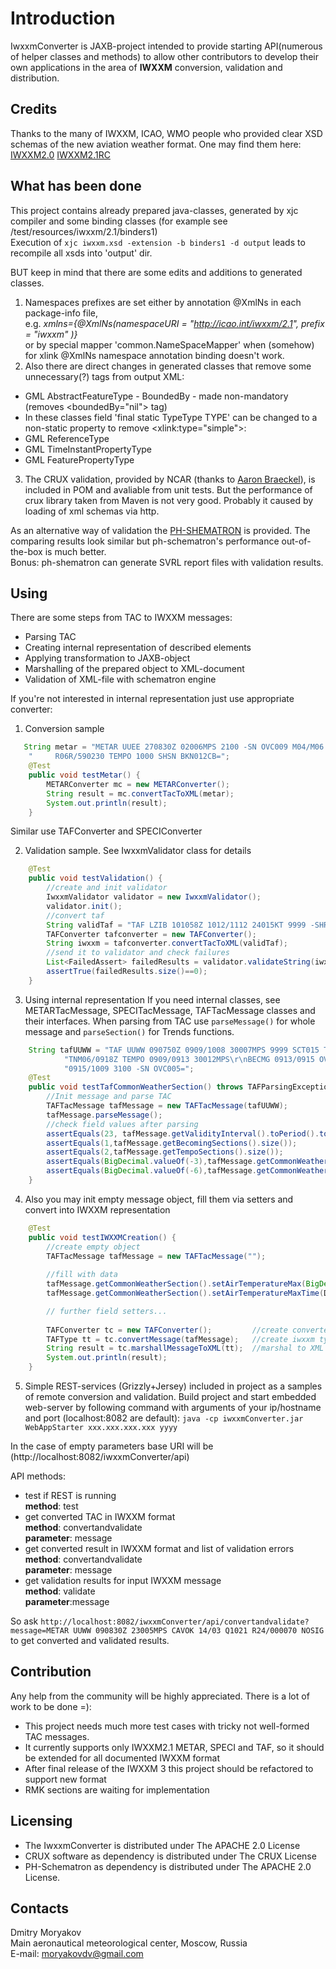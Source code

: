 # Introduction
IwxxmConverter is JAXB-project intended to provide starting API(numerous of helper classes and methods) to allow other contributors to develop
their own applications in the area of **IWXXM** conversion, validation and distribution.

## Credits
Thanks to the many of IWXXM, ICAO, WMO people who provided clear XSD schemas of the new aviation weather format. 
One may find them here: 
[IWXXM2.0](http://schemas.wmo.int/iwxxm/2.0/zip/iwxxm-schema-bundle-2.0.zip)
[IWXXM2.1RC](http://schemas.wmo.int/iwxxm/2.1.1RC1/zip/iwxxm-schema-bundle-2.1.1RC1.zip)
			
## What has been done
This project contains already prepared java-classes, generated by xjc compiler and some binding classes 
(for example see /test/resources/iwxxm/2.1/binders1)  
Execution of `xjc iwxxm.xsd -extension -b binders1 -d output` leads to recompile all xsds into 'output' dir.   

BUT keep in mind that there are some edits and additions to generated classes.  
1. Namespaces prefixes are set either by annotation @XmlNs in each package-info file,  
    e.g. *xmlns={@XmlNs(namespaceURI = "http://icao.int/iwxxm/2.1", prefix = "iwxxm" )}*  
or by special mapper 'common.NameSpaceMapper' when (somehow) for xlink @XmlNs namespace annotation binding doesn't work.
2. Also there are direct changes in generated classes that remove some unnecessary(?) tags from output XML:
 - GML AbstractFeatureType - BoundedBy - made non-mandatory (removes \<boundedBy="nil"\> tag)
 - In these classes field 'final static TypeType TYPE' can be changed to a non-static property to remove \<xlink:type="simple"\>: 
 - GML ReferenceType 
 - GML TimeInstantPropertyType
 - GML FeaturePropertyType
3. The CRUX validation, provided by NCAR (thanks to [Aaron Braeckel](https://github.com/braeckel)), is included in POM and avaliable from unit tests.
But the performance of crux library taken from Maven is not very good.
Probably it caused by loading of xml schemas via http.

As an alternative way of validation the [PH-SHEMATRON](https://github.com/phax/ph-schematron) is provided. 
The comparing results look similar but ph-schematron's performance out-of-the-box is much better.   
Bonus: ph-shematron can generate SVRL report files with validation results.

## Using
There are some steps from TAC to IWXXM messages:
 - Parsing TAC
 - Creating internal representation of described elements
 - Applying transformation to JAXB-object 
 - Marshalling of the prepared object to XML-document
 - Validation of XML-file with schematron engine

If you're not interested in internal representation just use appropriate converter:

1. Conversion sample
```java
   String metar = "METAR UUEE 270830Z 02006MPS 2100 -SN OVC009 M04/M06 Q1008 R06L/590230\n" + 
    "     R06R/590230 TEMPO 1000 SHSN BKN012CB=";
    @Test
    public void testMetar() {
        METARConverter mc = new METARConverter();
        String result = mc.convertTacToXML(metar);
        System.out.println(result);
    }
```
Similar use TAFConverter and SPECIConverter

2. Validation sample. See IwxxmValidator class for details
```java
	@Test
	public void testValidation() {
		//create and init validator
		IwxxmValidator validator = new IwxxmValidator();
		validator.init();
		//convert taf
		String validTaf = "TAF LZIB 101058Z 1012/1112 24015KT 9999 -SHRA FEW018 BKN028 TX10/1112Z TN05/1100Z BECMG 1014/1017 18012KT BECMG 1104/1107 14022KT 7000 RADZ SCT010 BKN015CB OVC025";
		TAFConverter tafconverter = new TAFConverter();
		String iwxxm = tafconverter.convertTacToXML(validTaf);
		//send it to validator and check failures
		List<FailedAssert> failedResults = validator.validateString(iwxxm);
		assertTrue(failedResults.size()==0);
	}	
``` 
3. Using internal representation
If you need internal classes, see METARTacMessage, SPECITacMessage, TAFTacMessage classes and their interfaces.
When parsing from TAC use `parseMessage()` for whole message and `parseSection()` for Trends functions. 
```java
    String tafUUWW = "TAF UUWW 090750Z 0909/1008 30007MPS 9999 SCT015 TXM03/1009Z\r\n" + 
			"TNM06/0918Z TEMPO 0909/0913 30012MPS\r\nBECMG 0913/0915 OVC009 TEMPO\n" + 
			"0915/1009 3100 -SN OVC005=";
	@Test
	public void testTafCommonWeatherSection() throws TAFParsingException {
		//Init message and parse TAC 
		TAFTacMessage tafMessage = new TAFTacMessage(tafUUWW);
		tafMessage.parseMessage();
		//check field values after parsing
		assertEquals(23, tafMessage.getValidityInterval().toPeriod().toStandardHours().getHours());
		assertEquals(1,tafMessage.getBecomingSections().size());
		assertEquals(2,tafMessage.getTempoSections().size());
		assertEquals(BigDecimal.valueOf(-3),tafMessage.getCommonWeatherSection().getAirTemperatureMax());
		assertEquals(BigDecimal.valueOf(-6),tafMessage.getCommonWeatherSection().getAirTemperatureMin());
	}
```

4. Also you may init empty message object, fill them via setters and convert into IWXXM representation
```java
	@Test
	public void testIWXXMCreation() {
		//create empty object
		TAFTacMessage tafMessage = new TAFTacMessage("");
		
		//fill with data
		tafMessage.getCommonWeatherSection().setAirTemperatureMax(BigDecimal.TEN);
		tafMessage.getCommonWeatherSection().setAirTemperatureMaxTime(DateTime.now());

		// further field setters...
		
		TAFConverter tc = new TAFConverter(); 	      //create converter
		TAFType tt = tc.convertMessage(tafMessage);   //create iwxxm type
		String result = tc.marshallMessageToXML(tt);  //marshal to XML
		System.out.println(result);
	}
```  
5. Simple REST-services (Grizzly+Jersey) included in project as a samples of remote conversion and validation.
Build project and start embedded web-server by following command with arguments of your ip/hostname and port (localhost:8082 are default):
```java -cp iwxxmConverter.jar WebAppStarter xxx.xxx.xxx.xxx yyyy```

In the case of empty parameters base URI will be (http://localhost:8082/iwxxmConverter/api)

API methods:
 - test if REST is running \
 **method**: test 
 - get converted TAC in IWXXM format\
 **method**: convertandvalidate\
 **parameter**: message 
 - get converted result in IWXXM format and list of validation errors\
 **method**: convertandvalidate\
 **parameter**: message
 - get validation results for input IWXXM message\
 **method**: validate\
 **parameter**:message
  	
So ask `http://localhost:8082/iwxxmConverter/api/convertandvalidate?message=METAR UUWW 090830Z 23005MPS CAVOK 14/03 Q1021 R24/000070 NOSIG`
to get converted and validated results.
  
  
## Contribution
Any help from the community will be highly appreciated. There is a lot of work to be done =):
 - This project needs much more test cases with tricky not well-formed TAC messages.
 - It currently supports only IWXXM2.1 METAR, SPECI and TAF, so it should be extended for all documented IWXXM format
 - After final release of the IWXXM 3 this project should be refactored to support new format
 - RMK sections are waiting for implementation  

## Licensing
 - The IwxxmConverter is distributed under The APACHE 2.0 License
 - CRUX software as dependency is distributed under The CRUX License
 - PH-Schematron as dependency is distributed under The APACHE 2.0 License.

## Contacts
Dmitry Moryakov  
Main aeronautical meteorological center, Moscow, Russia  
E-mail: moryakovdv@gmail.com
